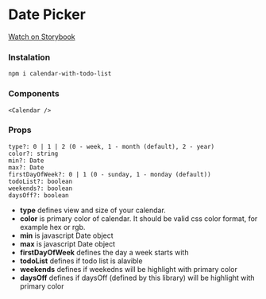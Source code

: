 # Date Picker

[Watch on Storybook](https://64d0a4910641c50007dddc78--wondrous-travesseiro-602d8e.netlify.app/?path=/story/calendar--base)

### Instalation

```
npm i calendar-with-todo-list
```

### Components

```
<Calendar />
```

### Props

```
type?: 0 | 1 | 2 (0 - week, 1 - month (default), 2 - year)
color?: string
min?: Date
max?: Date
firstDayOfWeek?: 0 | 1 (0 - sunday, 1 - monday (default))
todoList?: boolean
weekends?: boolean
daysOff?: boolean
```

- **type** defines view and size of your calendar.
- **color** is primary color of calendar. It should be valid css color format, for example hex or rgb.
- **min** is javascript Date object
- **max** is javascript Date object
- **firstDayOfWeek** defines the day a week starts with
- **todoList** defines if todo list is alavible
- **weekends** defines if weekedns will be highlight with primary color
- **daysOff** defines if daysOff (defined by this library) will be highlight with primary color
